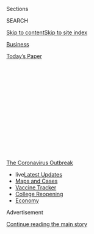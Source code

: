 <div id="app">

<div>

<div>

<div>

<div class="NYTAppHideMasthead css-1q2w90k e1suatyy0">

<div class="section css-ui9rw0 e1suatyy2">

<div class="css-eph4ug er09x8g0">

<div class="css-6n7j50">

</div>

<span class="css-1dv1kvn">Sections</span>

<div class="css-10488qs">

<span class="css-1dv1kvn">SEARCH</span>

</div>

[Skip to content](#site-content)[Skip to site
index](#site-index)

</div>

<div id="masthead-section-label" class="css-1wr3we4 eaxe0e00">

[Business](https://www.nytimes.com/section/business)

</div>

<div class="css-10698na e1huz5gh0">

</div>

</div>

<div id="masthead-bar-one" class="section hasLinks css-15hmgas e1csuq9d3">

<div class="css-uqyvli e1csuq9d0">

</div>

<div class="css-1uqjmks e1csuq9d1">

</div>

<div class="css-9e9ivx">

[](https://myaccount.nytimes.com/auth/login?response_type=cookie&client_id=vi)

</div>

<div class="css-1bvtpon e1csuq9d2">

[Today’s
Paper](https://www.nytimes.com/section/todayspaper)

</div>

</div>

</div>

</div>

<div data-aria-hidden="false">

<div id="site-content" data-role="main">

<div>

<div class="css-1aor85t" style="opacity:0.000000001;z-index:-1;visibility:hidden">

<div class="css-1hqnpie">

<div class="css-epjblv">

<span class="css-17xtcya">[Business](/section/business)</span><span class="css-x15j1o">|</span><span class="css-fwqvlz">Banks
Warn of ‘Overwhelming’ Demand and Messy Start for Small Business
Loans</span>

</div>

<div class="css-k008qs">

<div class="css-1iwv8en">

<span class="css-18z7m18"></span>

<div>

</div>

</div>

<span class="css-1n6z4y">https://nyti.ms/2xLm6kd</span>

<div class="css-1705lsu">

<div class="css-4xjgmj">

<div class="css-4skfbu" data-role="toolbar" data-aria-label="Social Media Share buttons, Save button, and Comments Panel with current comment count" data-testid="share-tools">

  - 
  - 
  - 
  - 
    
    <div class="css-6n7j50">
    
    </div>

  - 

</div>

</div>

</div>

</div>

</div>

</div>

<div id="NYT_TOP_BANNER_REGION" class="css-13pd83m">

<div>

<div id="styln-prism-menu-1592847958612" class="section interactive-content interactive-size-medium css-1edisqu">

<div class="css-17ih8de interactive-body">

<div id="scroll-container" class="css-1gj85ro">

[<span class="styln-title-wrap"><span class="css-1pje3qr">The
Coronavirus</span><span class="css-1pje3qr">
Outbreak</span></span>](https://www.nytimes.com/news-event/coronavirus?action=click&pgtype=Article&state=default&region=TOP_BANNER&context=storylines_menu)

  - <span class="css-kqxiym" data-emphasize="true">live</span>[Latest
    Updates](https://www.nytimes.com/2020/08/04/world/coronavirus-covid-19.html?action=click&pgtype=Article&state=default&region=TOP_BANNER&context=storylines_menu)
  - [Maps and
    Cases](https://www.nytimes.com/interactive/2020/us/coronavirus-us-cases.html?action=click&pgtype=Article&state=default&region=TOP_BANNER&context=storylines_menu)
  - [Vaccine
    Tracker](https://www.nytimes.com/interactive/2020/science/coronavirus-vaccine-tracker.html?action=click&pgtype=Article&state=default&region=TOP_BANNER&context=storylines_menu)
  - [College
    Reopening](https://www.nytimes.com/2020/08/02/us/covid-college-reopening.html?action=click&pgtype=Article&state=default&region=TOP_BANNER&context=storylines_menu)
  - [Economy](https://www.nytimes.com/live/2020/08/03/business/stock-market-today-coronavirus?action=click&pgtype=Article&state=default&region=TOP_BANNER&context=storylines_menu)

</div>

</div>

</div>

</div>

</div>

<div id="top-wrapper" class="css-1sy8kpn">

<div id="top-slug" class="css-l9onyx">

Advertisement

</div>

[Continue reading the main
story](#after-top)

<div class="ad top-wrapper" style="text-align:center;height:100%;display:block;min-height:250px">

<div id="top" class="place-ad" data-position="top" data-size-key="top">

</div>

</div>

<div id="after-top">

</div>

</div>

<div>

<div id="sponsor-wrapper" class="css-1hyfx7x">

<div id="sponsor-slug" class="css-19vbshk">

Supported by

</div>

[Continue reading the main
story](#after-sponsor)

<div id="sponsor" class="ad sponsor-wrapper" style="text-align:center;height:100%;display:block">

</div>

<div id="after-sponsor">

</div>

</div>

<div class="css-186x18t">

</div>

<div class="css-1vkm6nb ehdk2mb0">

# Banks Warn of ‘Overwhelming’ Demand and Messy Start for Small Business Loans

</div>

The government has promised to lend $349 billion to small businesses
starting Friday, but banks and owners have no idea how it will play out.

<div class="css-79elbk" data-testid="photoviewer-wrapper">

<div class="css-z3e15g" data-testid="photoviewer-wrapper-hidden">

</div>

<div class="css-1a48zt4 ehw59r15" data-testid="photoviewer-children">

![<span class="css-16f3y1r e13ogyst0" data-aria-hidden="true">Paul
Caragiulo, 45, whose family business owns four restaurants, is
frustrated by the government’s slow response in distributing small
business
loans.</span><span class="css-cnj6d5 e1z0qqy90" itemprop="copyrightHolder"><span class="css-1ly73wi e1tej78p0">Credit...</span><span><span>Zack
Wittman for The New York
Times</span></span></span>](https://static01.nyt.com/images/2020/04/03/business/02JPvirus-smallbizloans1-print/merlin_171190623_d1139f31-6038-4830-9dd7-133ec4261708-articleLarge.jpg?quality=75&auto=webp&disable=upscale)

</div>

</div>

<div class="css-18e8msd">

<div class="css-vp77d3 epjyd6m0">

<div class="css-hus3qt ey68jwv0" data-aria-hidden="true">

[![Stacy
Cowley](https://static01.nyt.com/images/2018/10/03/multimedia/author-stacy-cowley/author-stacy-cowley-thumbLarge.png
"Stacy Cowley")](https://www.nytimes.com/by/stacy-cowley)

</div>

<div class="css-1baulvz">

By [<span class="css-1baulvz last-byline" itemprop="name">Stacy
Cowley</span>](https://www.nytimes.com/by/stacy-cowley)

</div>

</div>

  - 
    
    <div class="css-ld3wwf e16638kd2">
    
    Published April 2, 2020Updated Aug. 3,
    2020
    
    </div>

  - 
    
    <div class="css-4xjgmj">
    
    <div class="css-pvvomx" data-role="toolbar" data-aria-label="Social Media Share buttons, Save button, and Comments Panel with current comment count" data-testid="share-tools">
    
      - 
      - 
      - 
      - 
        
        <div class="css-6n7j50">
        
        </div>
    
      - 
    
    </div>
    
    </div>

</div>

</div>

<div class="section meteredContent css-1r7ky0e" name="articleBody" itemprop="articleBody">

<div class="css-1fanzo5 StoryBodyCompanionColumn">

<div class="css-53u6y8">

\[[*Read our Coronavirus Relief Small Business
F.A.Q.*](https://www.nytimes.com/article/small-business-loans-stimulus-grants-freelancers-coronavirus.html)\]

Small business owners, desperate for help amid the economic meltdown
wrought by the coronavirus pandemic, are eagerly awaiting the start of a
$349 billion government relief program.

But just one day before the program’s launch on Friday, the banks and
other lenders that the government is relying on to fund loans and vet
applicants were still waiting for much of the information they need to
participate. They are also nervous about how they — and the government —
will handle what is expected to be a huge crush of demand.

“The response is overwhelming — it’s unlike anything I’ve ever seen in
my career,” said Craig Street, the chief lending officer of United
Midwest Savings Bank, a community bank in Columbus, Ohio. “We’re talking
about attempting to do 10 times our normal monthly loan volume, and
maybe more than that.”

The so-called [paycheck protection
program](https://www.nytimes.com/2020/04/20/business/shake-shack-returning-loan-ppp-coronavirus.html),
part of the $2 trillion stimulus package enacted last week, offers
companies and nonprofits with up to 500 workers a low-interest loan to
cover up to two months of payroll and other expenses. Most — and in some
cases, all — of the loan will be forgiven if the borrower retains its
workers and doesn’t cut their wages. (The government will repay lenders
for the forgiven portions of the loans.)

</div>

</div>

<div class="css-1fanzo5 StoryBodyCompanionColumn">

<div class="css-53u6y8">

That’s an appealing deal for many companies that would otherwise be
leery of taking on debt in the midst of a global crisis. Jason
Dolmetsch, the president of MSK Engineering & Design in Bennington, Vt.,
said he was eager to apply. His engineering firm and its affiliated
architectural company are trying to hold on to their 23 workers despite
a rash of canceled and postponed projects.

When he called his business’s banker on Monday, he was told to be
patient and wait. The bank had no information yet about how the program
would work.

Late Tuesday, the Treasury Department and the Small Business
Administration released [an overview for
borrowers](https://www.sba.gov/funding-programs/loans/paycheck-protection-program-ppp)
and a sample loan application. The S.B.A., which is backing the loans,
has waived most of its usual requirements — the loans do not require
collateral or detailed financial records — and is encouraging lenders to
take applications digitally and make quick decisions.

“This will be up and running tomorrow,” Treasury Secretary Steven
Mnuchin said on Thursday at a White House briefing. He added that loan
checks could be disbursed “the same day” that borrowers applied.

But on Thursday evening, lenders were still waiting for technical
information about how to underwrite the loans — which will be break
even, at best, for most lenders — and collect reimbursement on those
that qualify for forgiveness. A trade group, the National Association of
Government Guaranteed Lenders, had to postpone a training call for 1,500
lenders on Thursday because it did not have the needed information from
the S.B.A.

</div>

</div>

<div class="css-1fanzo5 StoryBodyCompanionColumn">

<div class="css-53u6y8">

“I’ve asked for the information twice today, and I still have nothing,”
Tony Wilkinson, the group’s chief executive, said on Wednesday. “I worry
that they’re asking lenders to make loans without the information they
need to understand the rules of
engagement.”

<div id="NYT_MAIN_CONTENT_1_REGION" class="css-9tf9ac">

<div>

<div id="styln-covid-updates-markets" class="section interactive-content interactive-size-medium css-1ftcdic">

<div class="css-17ih8de interactive-body">

<div id="styln-briefing-block">

<div class="briefing-block-header-section">

# [Latest Updates: Economy](https://www.nytimes.com/live/2020/08/03/business/stock-market-today-coronavirus?action=click&pgtype=Article&state=default&region=MAIN_CONTENT_1&context=storylines_live_updates)

</div>

<div class="briefing-block-lb-items">

<div class="briefing-block-update-time">

[13h
ago](https://www.nytimes.com/live/2020/08/03/business/stock-market-today-coronavirus?action=click&pgtype=Article&state=default&region=MAIN_CONTENT_1&context=storylines_live_updates#the-chicago-fed-president-says-its-up-to-congress-to-save-the-economy)

</div>

<div>

[The Chicago Fed president says it’s up to Congress to save the
economy.](https://www.nytimes.com/live/2020/08/03/business/stock-market-today-coronavirus?action=click&pgtype=Article&state=default&region=MAIN_CONTENT_1&context=storylines_live_updates#the-chicago-fed-president-says-its-up-to-congress-to-save-the-economy)

</div>

<div class="briefing-block-update-time">

[14h
ago](https://www.nytimes.com/live/2020/08/03/business/stock-market-today-coronavirus?action=click&pgtype=Article&state=default&region=MAIN_CONTENT_1&context=storylines_live_updates#faa-says-boeing-has-effectively-mitigated-defects-in-the-737-max)

</div>

<div>

[F.A.A. says Boeing has ‘effectively mitigated’ defects in the 737
Max.](https://www.nytimes.com/live/2020/08/03/business/stock-market-today-coronavirus?action=click&pgtype=Article&state=default&region=MAIN_CONTENT_1&context=storylines_live_updates#faa-says-boeing-has-effectively-mitigated-defects-in-the-737-max)

</div>

<div class="briefing-block-update-time">

[16h
ago](https://www.nytimes.com/live/2020/08/03/business/stock-market-today-coronavirus?action=click&pgtype=Article&state=default&region=MAIN_CONTENT_1&context=storylines_live_updates#small-businesses-got-emergency-loans-but-not-what-they-expected)

</div>

<div>

[Small businesses got emergency loans, but not what they
expected.](https://www.nytimes.com/live/2020/08/03/business/stock-market-today-coronavirus?action=click&pgtype=Article&state=default&region=MAIN_CONTENT_1&context=storylines_live_updates#small-businesses-got-emergency-loans-but-not-what-they-expected)

</div>

</div>

<div class="briefing-block-footer">

<div class="briefing-block-footer-meta">

[See more
updates](https://www.nytimes.com/live/2020/08/03/business/stock-market-today-coronavirus?action=click&pgtype=Article&state=default&region=MAIN_CONTENT_1&context=storylines_live_updates)

</div>

<div class="briefing-block-briefinglinks">

<span>More live coverage:</span>
[Global](https://www.nytimes.com/2020/08/04/world/coronavirus-covid-19.html?action=click&pgtype=Article&state=default&region=MAIN_CONTENT_1&context=storylines_live_updates)

</div>

</div>

</div>

</div>

</div>

</div>

</div>

Bank lobbyist groups have warned the Treasury Department that the
program as designed will not be workable, expressing alarm about their
own legal liability as they try to rush money to borrowers and keep tabs
on potential fraud. The Independent Community Bankers of America sent a
letter to Mr. Mnuchin on Wednesday complaining that guidelines calling
for low-interest loans could mean “unacceptable losses” for lenders.

</div>

</div>

<div class="css-79elbk" data-testid="photoviewer-wrapper">

<div class="css-z3e15g" data-testid="photoviewer-wrapper-hidden">

</div>

<div class="css-1a48zt4 ehw59r15" data-testid="photoviewer-children">

![<span class="css-16f3y1r e13ogyst0" data-aria-hidden="true">The Gator
Club is one of many shuttered businesses in the usually bustling Burns
Square neighborhood of downtown Sarasota,
Fla.</span><span class="css-cnj6d5 e1z0qqy90" itemprop="copyrightHolder"><span class="css-1ly73wi e1tej78p0">Credit...</span><span>Zack
Wittman for The New York
Times</span></span>](https://static01.nyt.com/images/2020/04/02/business/02virus-smallbizhelp2/merlin_171190803_14d4daac-0ea4-4e21-bcf2-f8a8a0b93fd8-articleLarge.jpg?quality=75&auto=webp&disable=upscale)

</div>

</div>

<div class="css-1fanzo5 StoryBodyCompanionColumn">

<div class="css-53u6y8">

S.B.A. representatives did not respond to questions about when guidance
for lenders would be available.

Although the government has scrambled to pull aid together quickly, the
program’s slow rollout has frustrated business owners facing a daily
fight to salvage their companies. Paul Caragiulo is an owner of a group
of restaurants in Sarasota, Fla., that employ around 150 people. He is
loath to lay off anyone — even though his restaurants’ sales have
cratered — but he’s also hesitant about borrowing what could be millions
of dollars from a program whose details are being worked out on the fly.

The information sheets posted by the Treasury Department and the S.B.A.
have not reassured him. “Those are bullet points, not term sheets,” he
said. “We’re not used to having debt, and we don’t look at that
lightly.”

The Trump administration has said it wants the paycheck protection loans
to be easy to obtain; [a sample
application](https://www.sba.gov/sites/default/files/2020-03/Borrower%20Paycheck%20Protection%20Program%20Application_0.pdf)
posted on Tuesday is a four-page form that can be completed in less than
10 minutes. But the fine print contains a line that gave Mr. Caragiulo
pause: Borrowers must promise to buy only American-made equipment and
products “to the extent feasible.”

</div>

</div>

<div class="css-1fanzo5 StoryBodyCompanionColumn">

<div class="css-53u6y8">

Mr. Caragiulo, who uses Italian pizza ovens, said the requirement seemed
like an absurd bureaucratic tripwire. When asked about it, an S.B.A.
spokeswoman pointed to [a 1992
law](https://www.congress.gov/bill/102nd-congress/house-bill/4111/text)
that requires the agency to “encourage” business owners receiving
financial help to buy American goods. She did not respond to questions
about how — or if — that will be enforced.

Other federal small business aid efforts have been generous but chaotic.
A program offering [low-interest disaster
loans](https://www.nytimes.com/2020/08/03/business/small-business-loans-coronavirus.html)
funded directly by the government has already had more than 100,000
applicants, according to one person familiar with its operations.

The S.B.A. started taking applications weeks ago, but last Friday’s
stimulus bill added a new sweetener: Applicants, including those who are
rejected for loans, are eligible for up to $10,000 in cash grants. (The
funds are described on the S.B.A. website as a “loan advance,” but an
agency spokeswoman confirmed that it does not have to be repaid.)

Abninder Mundra, who owns a franchise of the UPS Store in Portola
Valley, Calif., applied for a disaster loan on March 20 and was approved
four days later for $210,000. Then the stimulus bill introduced the
grants. Mr. Mundra said an S.B.A. representative had told him to fill
out a second loan application if he wanted the grant funds. He was still
waiting for both his disaster loan check and a response to the grant
application.

</div>

</div>

<div class="css-79elbk" data-testid="photoviewer-wrapper">

<div class="css-z3e15g" data-testid="photoviewer-wrapper-hidden">

</div>

<div class="css-1a48zt4 ehw59r15" data-testid="photoviewer-children">

<div class="css-1xdhyk6 erfvjey0">

<span class="css-1ly73wi e1tej78p0">Image</span>

<div class="css-zjzyr8">

<div data-testid="lazyimage-container" style="height:386.6666666666667px">

</div>

</div>

</div>

<span class="css-16f3y1r e13ogyst0" data-aria-hidden="true">Abninder
Mundra at the UPS store he owns with his wife in Portola Valley,
Calif.</span><span class="css-cnj6d5 e1z0qqy90" itemprop="copyrightHolder"><span class="css-1ly73wi e1tej78p0">Credit...</span><span>Jim
Wilson/The New York Times</span></span>

</div>

</div>

<div class="css-1fanzo5 StoryBodyCompanionColumn">

<div class="css-53u6y8">

Mr. Mundra said he could afford to wait a few weeks and was grateful for
the aid. He also plans to seek a paycheck protection loan as soon as his
bank starts taking applications. He had to cut his three employees’
hours to offset a drop in foot traffic, and hopes the loan will help
restore them.

“I think the government really understood that small businesses are the
backbone of the economy,” he said. “If we stop employing people, they
won’t have money to pay their bills.”

</div>

</div>

<div class="css-1fanzo5 StoryBodyCompanionColumn">

<div class="css-53u6y8">

But with job losses [already setting
records](https://www.nytimes.com/2020/03/26/business/economy/coronavirus-unemployment-claims.html)
and certain to worsen, lenders fear that the $349 billion Congress
allocated for the paycheck program will quickly run out. Senior
officials from the Treasury and S.B.A. told reporters on Tuesday that
they were prepared to ask Congress for more money if needed.

Jim Donnelly, the chief commercial officer of Bangor Savings Bank in
Maine, said his small staff was working around the clock to accommodate
the pent-up demand. In a typical year, his bank handles hundreds of
business loans. He expects to process thousands in the coming months.

And even though his bank was still waiting for critical technical
information, it planned to start taking loan applications on Friday.

“We have local businesses like restaurants that have shut down and are
looking at these loans as a way to reopen their doors,” he said.

Many of the nation’s largest banks said they planned to offer the loans,
though some will restrict which applicants they will work with.

JPMorgan Chase, for example, said [it would make the loans
available](https://recovery.chase.com/cares) to customers with Chase
business checking accounts as of Feb. 15. Bank of America and Citi both
said they planned to participate but did not yet have details.

The Treasury has encouraged non-bank lenders to also offer the loans,
but some that want to do so say the process has been maddening. Kabbage,
one of the biggest online lenders, said the system for becoming an
approved lender was opaque.

</div>

</div>

<div class="css-1fanzo5 StoryBodyCompanionColumn">

<div class="css-53u6y8">

Mr. Street, at United Midwest Savings Bank, was also desperate for more
information, including details about how thoroughly banks are expected
to scrutinize potential borrowers. Any choice involves trade-offs: Quick
approvals and cash disbursements raise the risk of mistakes and borrower
fraud, but rigorous underwriting takes time that desperate business
owners and overtaxed bankers don’t have to spare.

Mr. Street hopes the S.B.A. and the banking industry’s regulators will
give lenders leeway to err on the side of speed.

“We’re trying to set things up so that we can crank these things out,”
he said. “We had calls starting Monday morning from people who wanted to
borrow right away. It was hard telling people they had to wait. Nobody
can afford to wait.”

</div>

</div>

<div>

</div>

</div>

<div>

</div>

<div>

</div>

<div>

</div>

<div>

<div id="bottom-wrapper" class="css-1ede5it">

<div id="bottom-slug" class="css-l9onyx">

Advertisement

</div>

[Continue reading the main
story](#after-bottom)

<div id="bottom" class="ad bottom-wrapper" style="text-align:center;height:100%;display:block;min-height:90px">

</div>

<div id="after-bottom">

</div>

</div>

</div>

</div>

</div>

## Site Index

<div>

</div>

## Site Information Navigation

  - [© <span>2020</span> <span>The New York Times
    Company</span>](https://help.nytimes.com/hc/en-us/articles/115014792127-Copyright-notice)

<!-- end list -->

  - [NYTCo](https://www.nytco.com/)
  - [Contact
    Us](https://help.nytimes.com/hc/en-us/articles/115015385887-Contact-Us)
  - [Work with us](https://www.nytco.com/careers/)
  - [Advertise](https://nytmediakit.com/)
  - [T Brand Studio](http://www.tbrandstudio.com/)
  - [Your Ad
    Choices](https://www.nytimes.com/privacy/cookie-policy#how-do-i-manage-trackers)
  - [Privacy](https://www.nytimes.com/privacy)
  - [Terms of
    Service](https://help.nytimes.com/hc/en-us/articles/115014893428-Terms-of-service)
  - [Terms of
    Sale](https://help.nytimes.com/hc/en-us/articles/115014893968-Terms-of-sale)
  - [Site
    Map](https://spiderbites.nytimes.com)
  - [Help](https://help.nytimes.com/hc/en-us)
  - [Subscriptions](https://www.nytimes.com/subscription?campaignId=37WXW)

</div>

</div>

</div>

</div>
